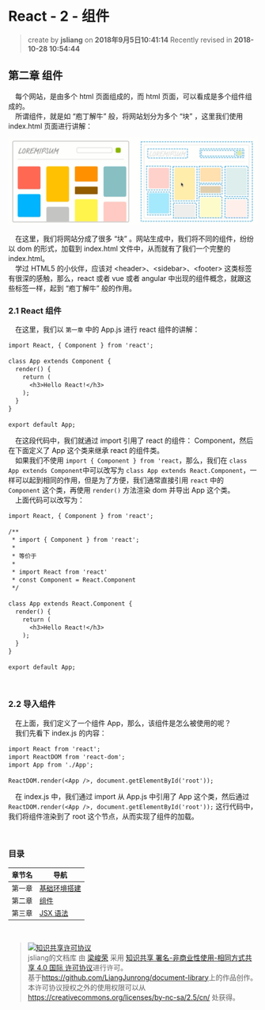 React - 2 - 组件
===

> create by **jsliang** on **2018年9月5日10:41:14** 
> Recently revised in **2018-10-28 10:54:44**

## 第二章 组件
&emsp;每个网站，是由多个 html 页面组成的，而 html 页面，可以看成是多个组件组成的。  
&emsp;所谓组件，就是如 “庖丁解牛” 般，将网站划分为多个 “块” ，这里我们使用 index.html 页面进行讲解：

![目录](../../public-repertory/img/js-react-chapter2-1.png)

&emsp;在这里，我们将网站分成了很多 “块” 。网站生成中，我们将不同的组件，纷纷以 dom 的形式，加载到 index.html 文件中，从而就有了我们一个完整的 index.html。  
&emsp;学过 HTML5 的小伙伴，应该对 \<header\>、\<sidebar\>、\<footer\> 这类标签有很深的感触，那么，react 或者 vue 或者 angular 中出现的组件概念，就跟这些标签一样，起到 “庖丁解牛” 般的作用。

### 2.1 React 组件
&emsp;在这里，我们以 `第一章` 中的 App.js 进行 react 组件的讲解：
```
import React, { Component } from 'react';

class App extends Component {
  render() {
    return (
      <h3>Hello React!</h3>
    );
  }
}

export default App;
```
&emsp;在这段代码中，我们就通过 import 引用了 react 的组件： Component，然后在下面定义了 App 这个类来继承 react 的组件类。  
&emsp;如果我们不使用 `import { Component } from 'react`，那么，我们在 `class App extends Component`中可以改写为 `class App extends React.Component`，一样可以起到相同的作用，但是为了方便，我们通常直接引用 `react` 中的 `Component` 这个类，再使用 `render()` 方法渲染 dom 并导出 App 这个类。  
&emsp;上面代码可以改写为：
```
import React, { Component } from 'react';

/**
 * import { Component } from 'react';
 * 
 * 等价于
 * 
 * import React from 'react'
 * const Component = React.Component
 */

class App extends React.Component {
  render() {
    return (
      <h3>Hello React!</h3>
    );
  }
}

export default App;
```

<br>

### 2.2 导入组件
&emsp;在上面，我们定义了一个组件 App，那么，该组件是怎么被使用的呢？  
&emsp;我们先看下 index.js 的内容：
```
import React from 'react';
import ReactDOM from 'react-dom';
import App from './App';

ReactDOM.render(<App />, document.getElementById('root'));
```
&emsp;在 index.js 中，我们通过 import 从 App.js 中引用了 App 这个类，然后通过 `ReactDOM.render(<App />, document.getElementById('root'));` 这行代码中，我们将组件渲染到了 root 这个节点，从而实现了组件的加载。

<br>

###  目录
| 章节名 | 导航                                |
| ------ | ----------------------------------- |
| 第一章 | [基础环境搭建](./react-chapter1.md) |
| 第二章 | [组件](./react-chapter2.md)         |
| 第三章 | [JSX 语法](./react-chapter3.md)     |

<br>

> <a rel="license" href="http://creativecommons.org/licenses/by-nc-sa/4.0/"><img alt="知识共享许可协议" style="border-width:0" src="https://i.creativecommons.org/l/by-nc-sa/4.0/88x31.png" /></a><br /><span xmlns:dct="http://purl.org/dc/terms/" property="dct:title">jsliang的文档库</span> 由 <a xmlns:cc="http://creativecommons.org/ns#" href="https://github.com/LiangJunrong/document-library" property="cc:attributionName" rel="cc:attributionURL">梁峻荣</a> 采用 <a rel="license" href="http://creativecommons.org/licenses/by-nc-sa/4.0/">知识共享 署名-非商业性使用-相同方式共享 4.0 国际 许可协议</a>进行许可。<br />基于<a xmlns:dct="http://purl.org/dc/terms/" href="https://github.com/LiangJunrong/document-library" rel="dct:source">https://github.com/LiangJunrong/document-library</a>上的作品创作。<br />本许可协议授权之外的使用权限可以从 <a xmlns:cc="http://creativecommons.org/ns#" href="https://creativecommons.org/licenses/by-nc-sa/2.5/cn/" rel="cc:morePermissions">https://creativecommons.org/licenses/by-nc-sa/2.5/cn/</a> 处获得。